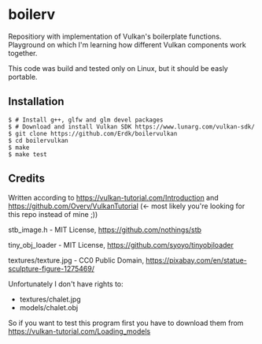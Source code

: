 # boilerv

Repositiory with implementation of Vulkan's boilerplate functions. Playground on which I'm learning how different Vulkan components work together.

This code was build and tested only on Linux, but it should be easly portable.

## Installation

```
$ # Install g++, glfw and glm devel packages
$ # Download and install Vulkan SDK https://www.lunarg.com/vulkan-sdk/
$ git clone https://github.com/Erdk/boilervulkan
$ cd boilervulkan
$ make
$ make test

```

## Credits

Written according to https://vulkan-tutorial.com/Introduction and https://github.com/Overv/VulkanTutorial (<- most likely you're looking for this repo instead of mine ;))

stb_image.h - MIT License, https://github.com/nothings/stb

tiny_obj_loader - MIT License, https://github.com/syoyo/tinyobjloader

textures/texture.jpg - CC0 Public Domain, https://pixabay.com/en/statue-sculpture-figure-1275469/

Unfortunately I don't have rights to:

- textures/chalet.jpg
- models/chalet.obj

So if you want to test this program first you have to download them from https://vulkan-tutorial.com/Loading_models
